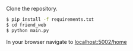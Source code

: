 Clone the repository.

```bash
$ pip install -f requirements.txt
$ cd friend_web
$ python main.py
```

In your browser navigate to <localhost:5002/home>